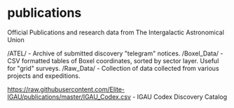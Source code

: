 # publications
Official Publications and research data from The Intergalactic Astronomical Union

/ATEL/ - Archive of submitted discovery "telegram" notices.
/Boxel_Data/ - CSV formatted tables of Boxel coordinates, sorted by sector layer. Useful for "grid" surveys.
/Raw_Data/ - Collection of data collected from various projects and expeditions.

https://raw.githubusercontent.com/Elite-IGAU/publications/master/IGAU_Codex.csv - IGAU Codex Discovery Catalog
